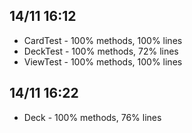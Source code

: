 ## 14/11 16:12
* CardTest - 100% methods, 100% lines
* DeckTest - 100% methods, 72% lines
* ViewTest - 100% methods, 100% lines

## 14/11 16:22
* Deck - 100% methods, 76% lines